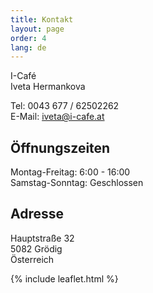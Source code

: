 ```yaml
---
title: Kontakt
layout: page
order: 4
lang: de
---
```


I-Café  
Iveta Hermankova  
 
Tel: 0043 677 / 62502262  
E-Mail: <a href="mailto:iveta@i-cafe.at">iveta@i-cafe.at</a>

## Öffnungszeiten
Montag-Freitag: 6:00 - 16:00  
Samstag-Sonntag: Geschlossen

## Adresse
Hauptstraße 32  
5082 Grödig  
Österreich

{% include leaflet.html %}